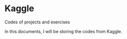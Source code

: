 # Kaggle
Codes of projects and exercises

In this documents, I will be storing the codes from Kaggle.
